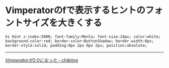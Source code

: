 # <span>Vimperatorのfで表示するヒントの</span><span>フォントサイズを大きくする</span>

~~~ vim
hi Hint z-index:5000; font-family:Menlo; font-size:14px; color:white; background-color:red; border-color:ButtonShadow; border-width:0px; border-style:solid; padding:0px 2px 0px 2px; position:absolute;
~~~

---

<cite>[Vimperatorが2.0になった - chibilog](http://chibilog.name/0351)</cite>
